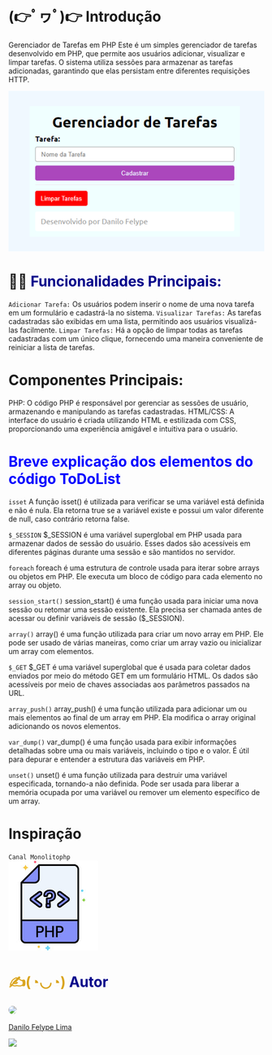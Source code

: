 # (👉ﾟヮﾟ)👉 Introdução
Gerenciador de Tarefas em PHP
Este é um simples gerenciador de tarefas desenvolvido em PHP, que permite aos usuários adicionar, visualizar e limpar tarefas. O sistema utiliza sessões para armazenar as tarefas adicionadas, garantindo que elas persistam entre diferentes requisições HTTP.

![image info](tela.png)

# 🔨🧐<span style="color: darkblue"> **Funcionalidades Principais:** </span>
``Adicionar Tarefa:`` Os usuários podem inserir o nome de uma nova tarefa em um formulário e cadastrá-la no sistema.
``Visualizar Tarefas:`` As tarefas cadastradas são exibidas em uma lista, permitindo aos usuários visualizá-las facilmente.
``Limpar Tarefas:`` Há a opção de limpar todas as tarefas cadastradas com um único clique, fornecendo uma maneira conveniente de reiniciar a lista de tarefas.
# Componentes Principais:
PHP: O código PHP é responsável por gerenciar as sessões de usuário, armazenando e manipulando as tarefas cadastradas.
HTML/CSS: A interface do usuário é criada utilizando HTML e estilizada com CSS, proporcionando uma experiência amigável e intuitiva para o usuário.

# <span style="color: Goldenrod"></span> <span style="color: blue">**Breve explicação dos elementos do código** ToDoList</span>

``isset``
A função isset() é utilizada para verificar se uma variável está definida e não é nula. Ela retorna true se a variável existe e possui um valor diferente de null, caso contrário retorna false.

``$_SESSION``
$_SESSION é uma variável superglobal em PHP usada para armazenar dados de sessão do usuário. Esses dados são acessíveis em diferentes páginas durante uma sessão e são mantidos no servidor.

``foreach``
foreach é uma estrutura de controle usada para iterar sobre arrays ou objetos em PHP. Ele executa um bloco de código para cada elemento no array ou objeto.

``session_start()``
session_start() é uma função usada para iniciar uma nova sessão ou retomar uma sessão existente. Ela precisa ser chamada antes de acessar ou definir variáveis de sessão ($_SESSION).

``array()``
array() é uma função utilizada para criar um novo array em PHP. Ele pode ser usado de várias maneiras, como criar um array vazio ou inicializar um array com elementos.

``$_GET``
$_GET é uma variável superglobal que é usada para coletar dados enviados por meio do método GET em um formulário HTML. Os dados são acessíveis por meio de chaves associadas aos parâmetros passados na URL.

``array_push()``
array_push() é uma função utilizada para adicionar um ou mais elementos ao final de um array em PHP. Ela modifica o array original adicionando os novos elementos.

``var_dump()``
var_dump() é uma função usada para exibir informações detalhadas sobre uma ou mais variáveis, incluindo o tipo e o valor. É útil para depurar e entender a estrutura das variáveis em PHP.

``unset()``
unset() é uma função utilizada para destruir uma variável especificada, tornando-a não definida. Pode ser usada para liberar a memória ocupada por uma variável ou remover um elemento específico de um array.

# Inspiração
``Canal Monolitophp``<br>
[![imagem canal](canal.png)](https://youtube.com/@monolitophp360)

# <span style="color: Goldenrod">✍️(◔◡◔)</span> <span style="color: darkblue"> **Autor** </span>

<img style="border-radius: 50%" src="https://avatars.githubusercontent.com/u/127853755?s=400&u=0258f87ad131f48ebda0ce59c807b8ef147ae6a5&v=4" width="150px">

[Danilo Felype Lima](https://github.com/DaniloFelype)

<p align="left">
  <a href="mailto:danilo87651@gmail.com" alt="Gmail">
  <img src="https://img.shields.io/badge/-Gmail-FF0000?style=flat-square&labelColor=FF0000&logo=gmail&logoColor=white&link=LINK-DO-SEU-GMAIL" /></a>
  </p>